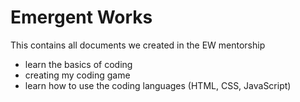 # Emergent Works
This contains all documents we created in the EW mentorship 
- learn the basics of coding 
- creating my coding game 
- learn how to use the coding languages (HTML, CSS, JavaScript)